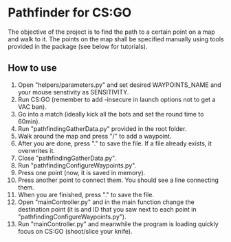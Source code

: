 # Pathfinder for CS:GO

The objective of the project is to find the path to a certain point on a map and walk to it. The points on the map shall be specified manually using tools provided in the package (see below for tutorials).

## How to use
1. Open "helpers/parameters.py" and set desired WAYPOINTS_NAME and your mouse senstivity as SENSITIVITY.
2. Run CS:GO (remember to add -insecure in launch options not to get a VAC ban).
3. Go into a match (ideally kick all the bots and set the round time to 60min).
4. Run "pathfindingGatherData.py" provided in the root folder.
5. Walk around the map and press "/" to add a waypoint.
6. After you are done, press "." to save the file. If a file already exists, it overwrites it.
7. Close "pathfindingGatherData.py".
8. Run "pathfindingConfigureWaypoints.py".
9. Press one point (now, it is saved in memory).
10. Press another point to connect them. You should see a line connecting them.
11. When you are finished, press "." to save the file.
12. Open "mainController.py" and in the main function change the destination point (it is and ID that you saw next to each point in "pathfindingConfigureWaypoints.py").
13. Run "mainController.py" and meanwhile the program is loading quickly focus on CS:GO (shoot/slice your knife).

